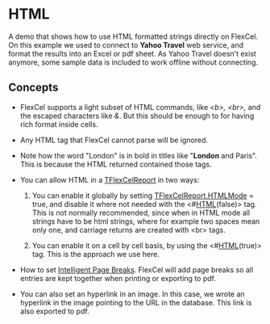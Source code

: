 # HTML

A demo that shows how to use HTML formatted strings directly on FlexCel.
On this example we used to connect to **Yahoo Travel** web service, and
format the results into an Excel or pdf sheet. As Yahoo Travel doesn't exist anymore, 
some sample data is included to work offline without connecting.

## Concepts

- FlexCel supports a light subset of HTML commands, like *\<b\>,
  \<br\>,* and the escaped characters like *&amp;*. But this should
  be enough to for having rich format inside cells.

- Any HTML tag that FlexCel cannot parse will be ignored.

- Note how the word \"London\" is in bold in titles like \"**London**
  and Paris\". This is because the HTML returned contained
  those tags.

- You can allow HTML in a [TFlexCelReport](https://download.tmssoftware.com/flexcel/doc/vcl/api/FlexCel.Report/TFlexCelReport/index.html) in two ways:

   1. You can enable it globally by setting [TFlexCelReport.HTMLMode](https://download.tmssoftware.com/flexcel/doc/vcl/api/FlexCel.Report/TFlexCelReport/HTMLMode.html) =
   true, and disable it where not needed with the \<\#[HTML](https://download.tmssoftware.com/flexcel/doc/vcl/guides/reports-tag-reference.html#html)(false)\>
   tag. This is not normally recommended, since when in HTML mode all
   strings have to be html strings, where for example two spaces mean
   only one, and carriage returns are created with \<br\> tags.

   2. You can enable it on a cell by cell basis, by using the
   \<\#[HTML](https://download.tmssoftware.com/flexcel/doc/vcl/guides/reports-tag-reference.html#html)(true)\> tag. This is the approach we use here.

- How to set [Intelligent Page Breaks](https://download.tmssoftware.com/flexcel/doc/vcl/guides/reports-designer-guide.html#intelligent-page-breaks). FlexCel will add page breaks so
  all entries are kept together when printing or exporting to pdf.

- You can also set an hyperlink in an image. In this case, we wrote an
  hyperlink in the image pointing to the URL in the database. This
  link is also exported to pdf.
